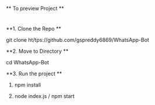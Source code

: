 ** To preview Project **

#
**1. Clone the Repo **

 git clone ht/tps://github.com/gspreddy6869/WhatsApp-Bot

 **2. Move to Directory **
 
  cd WhatsApp-Bot

  **3. Run the project **

 1.  npm install

 2.  node index.js / npm start
